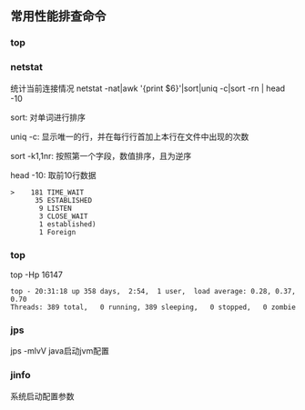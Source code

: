 ## 常用性能排查命令
### top

### netstat
统计当前连接情况
netstat -nat|awk '{print $6}'|sort|uniq -c|sort -rn | head -10

sort:  对单词进行排序

uniq -c:  显示唯一的行，并在每行行首加上本行在文件中出现的次数

sort -k1,1nr:  按照第一个字段，数值排序，且为逆序

head -10:  取前10行数据

```aidl
>    181 TIME_WAIT
      35 ESTABLISHED
       9 LISTEN
       3 CLOSE_WAIT
       1 established)
       1 Foreign
```
### top
top -Hp 16147
```aidl
top - 20:31:18 up 358 days,  2:54,  1 user,  load average: 0.28, 0.37, 0.70
Threads: 389 total,   0 running, 389 sleeping,   0 stopped,   0 zombie

```

### jps
jps -mlvV
java启动jvm配置

### jinfo
系统启动配置参数

